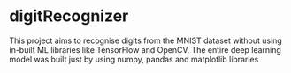 # digitRecognizer

This project aims to recognise digits from the MNIST dataset without using in-built ML libraries like TensorFlow and OpenCV. The entire deep learning model was built just by using numpy, pandas and matplotlib libraries

